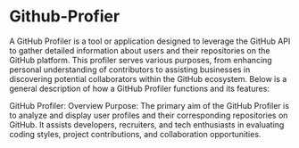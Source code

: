 # Github-Profier
A GitHub Profiler is a tool or application designed to leverage the GitHub API to gather detailed information about users and their repositories on the GitHub platform. This profiler serves various purposes, from enhancing personal understanding of contributors to assisting businesses in discovering potential collaborators within the GitHub ecosystem. Below is a general description of how a GitHub Profiler functions and its features:

GitHub Profiler: Overview
Purpose:
The primary aim of the GitHub Profiler is to analyze and display user profiles and their corresponding repositories on GitHub. It assists developers, recruiters, and tech enthusiasts in evaluating coding styles, project contributions, and collaboration opportunities.
